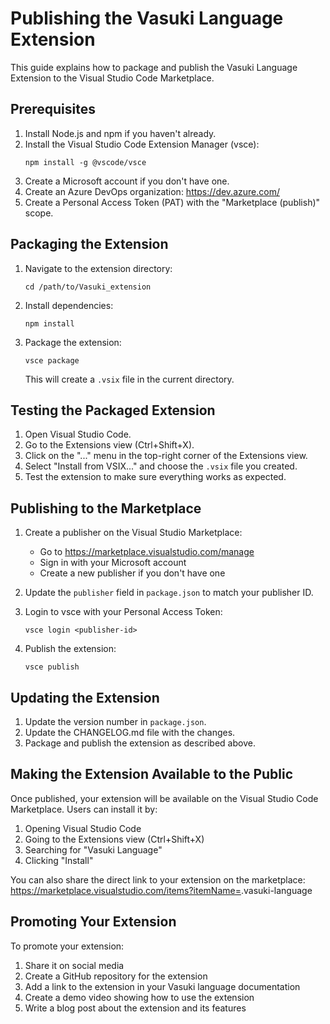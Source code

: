 # Publishing the Vasuki Language Extension

This guide explains how to package and publish the Vasuki Language Extension to the Visual Studio Code Marketplace.

## Prerequisites

1. Install Node.js and npm if you haven't already.
2. Install the Visual Studio Code Extension Manager (vsce):
   ```
   npm install -g @vscode/vsce
   ```
3. Create a Microsoft account if you don't have one.
4. Create an Azure DevOps organization: https://dev.azure.com/
5. Create a Personal Access Token (PAT) with the "Marketplace (publish)" scope.

## Packaging the Extension

1. Navigate to the extension directory:
   ```
   cd /path/to/Vasuki_extension
   ```

2. Install dependencies:
   ```
   npm install
   ```

3. Package the extension:
   ```
   vsce package
   ```
   This will create a `.vsix` file in the current directory.

## Testing the Packaged Extension

1. Open Visual Studio Code.
2. Go to the Extensions view (Ctrl+Shift+X).
3. Click on the "..." menu in the top-right corner of the Extensions view.
4. Select "Install from VSIX..." and choose the `.vsix` file you created.
5. Test the extension to make sure everything works as expected.

## Publishing to the Marketplace

1. Create a publisher on the Visual Studio Marketplace:
   - Go to https://marketplace.visualstudio.com/manage
   - Sign in with your Microsoft account
   - Create a new publisher if you don't have one

2. Update the `publisher` field in `package.json` to match your publisher ID.

3. Login to vsce with your Personal Access Token:
   ```
   vsce login <publisher-id>
   ```

4. Publish the extension:
   ```
   vsce publish
   ```

## Updating the Extension

1. Update the version number in `package.json`.
2. Update the CHANGELOG.md file with the changes.
3. Package and publish the extension as described above.

## Making the Extension Available to the Public

Once published, your extension will be available on the Visual Studio Code Marketplace. Users can install it by:

1. Opening Visual Studio Code
2. Going to the Extensions view (Ctrl+Shift+X)
3. Searching for "Vasuki Language"
4. Clicking "Install"

You can also share the direct link to your extension on the marketplace:
https://marketplace.visualstudio.com/items?itemName=<publisher-id>.vasuki-language

## Promoting Your Extension

To promote your extension:

1. Share it on social media
2. Create a GitHub repository for the extension
3. Add a link to the extension in your Vasuki language documentation
4. Create a demo video showing how to use the extension
5. Write a blog post about the extension and its features
